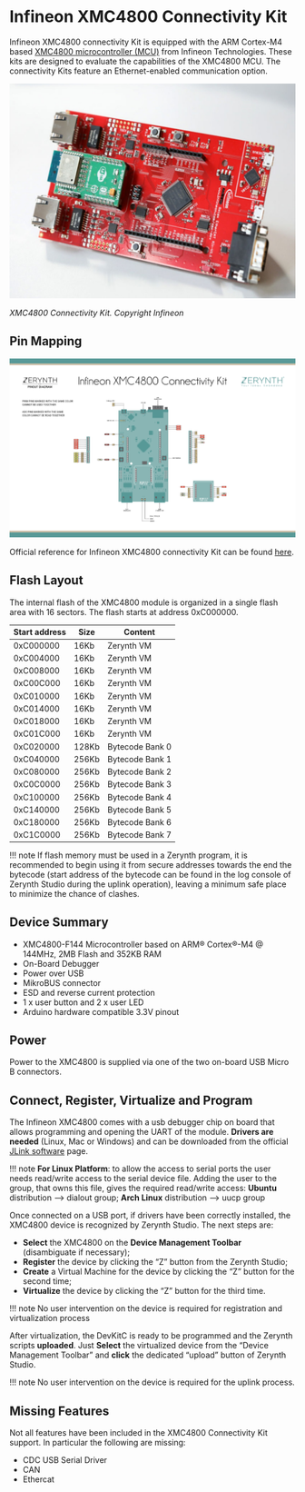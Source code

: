 # Infineon XMC4800 Connectivity Kit

Infineon XMC4800 connectivity Kit is equipped with the ARM Cortex-M4 based  [XMC4800 microcontroller (MCU)](https://www.infineon.com/dgdl/Infineon-ReferenceManual_XMC4700_XMC4800-UM-v01_03-EN.pdf?fileId=5546d462518ffd850151904eb90c0044)  from Infineon Technologies. These kits are designed to evaluate the capabilities of the XMC4800 MCU. The connectivity Kits feature an Ethernet-enabled communication option.

<p style="text-align;"><img src="img/xmc4800_connectivitykit.jpg"></p>

_XMC4800 Connectivity Kit. Copyright Infineon_

## Pin Mapping

![](img/xmc4800_connectivitykit_io.jpg)

Official reference for Infineon XMC4800 connectivity Kit can be found  [here](https://www.infineon.com/cms/en/product/promopages/connectivitykit/).

## Flash Layout

The internal flash of the XMC4800 module is organized in a single flash area with 16 sectors. The flash starts at address 0xC000000.

| Start address | Size  | Content         |
|---------------|-------|-----------------|
| 0xC000000     | 16Kb  | Zerynth VM      |
| 0xC004000     | 16Kb  | Zerynth VM      |
| 0xC008000     | 16Kb  | Zerynth VM      |
| 0xC00C000     | 16Kb  | Zerynth VM      |
| 0xC010000     | 16Kb  | Zerynth VM      |
| 0xC014000     | 16Kb  | Zerynth VM      |
| 0xC018000     | 16Kb  | Zerynth VM      |
| 0xC01C000     | 16Kb  | Zerynth VM      |
| 0xC020000     | 128Kb | Bytecode Bank 0 |
| 0xC040000     | 256Kb | Bytecode Bank 1 |
| 0xC080000     | 256Kb | Bytecode Bank 2 |
| 0xC0C0000     | 256Kb | Bytecode Bank 3 |
| 0xC100000     | 256Kb | Bytecode Bank 4 |
| 0xC140000     | 256Kb | Bytecode Bank 5 |
| 0xC180000     | 256Kb | Bytecode Bank 6 |
| 0xC1C0000     | 256Kb | Bytecode Bank 7 |

!!! note
	If flash memory must be used in a Zerynth program, it is recommended to begin using it from secure addresses towards the end the bytecode (start address of the bytecode can be found in the log console of Zerynth Studio during the uplink operation), leaving a minimum safe place to minimize the chance of clashes.

## Device Summary

-   XMC4800-F144 Microcontroller based on ARM® Cortex®-M4 @ 144MHz, 2MB Flash and 352KB RAM
-   On-Board Debugger
-   Power over USB
-   MikroBUS connector
-   ESD and reverse current protection
-   1 x user button and 2 x user LED
-   Arduino hardware compatible 3.3V pinout

## Power

Power to the XMC4800 is supplied via one of the two on-board USB Micro B connectors.

## Connect, Register, Virtualize and Program

The Infineon XMC4800 comes with a usb debugger chip on board that allows programming and opening the UART of the module.  **Drivers are needed**  (Linux, Mac or Windows) and can be downloaded from the official  [JLink software](https://www.segger.com/downloads/jlink/#J-LinkSoftwareAndDocumentationPack)  page.

!!! note
	**For Linux Platform**: to allow the access to serial ports the user needs read/write access to the serial device file. Adding the user to the group, that owns this file, gives the required read/write access: **Ubuntu**  distribution –> dialout group; **Arch Linux**  distribution –> uucp group

Once connected on a USB port, if drivers have been correctly installed, the XMC4800 device is recognized by Zerynth Studio. The next steps are:

-   **Select**  the XMC4800 on the  **Device Management Toolbar**  (disambiguate if necessary);
-   **Register**  the device by clicking the “Z” button from the Zerynth Studio;
-   **Create**  a Virtual Machine for the device by clicking the “Z” button for the second time;
-   **Virtualize**  the device by clicking the “Z” button for the third time.

!!! note
	No user intervention on the device is required for registration and virtualization process

After virtualization, the DevKitC is ready to be programmed and the Zerynth scripts  **uploaded**. Just  **Select**  the virtualized device from the “Device Management Toolbar” and  **click**  the dedicated “upload” button of Zerynth Studio.

!!! note
	No user intervention on the device is required for the uplink process.

## Missing Features

Not all features have been included in the XMC4800 Connectivity Kit support. In particular the following are missing:

* CDC USB Serial Driver
* CAN
* Ethercat
<!--stackedit_data:
eyJoaXN0b3J5IjpbOTM0NTM1NjA3XX0=
-->
